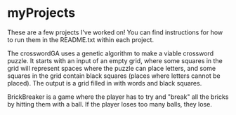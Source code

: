 # myProjects

These are a few projects I've worked on! You can find instructions for how to run them in the README.txt within each project.

The crosswordGA uses a genetic algorithm to make a viable crossword puzzle. It starts with an input of an empty grid, where some squares in the grid will represent spaces where the puzzle can place letters, and some squares in the grid contain black squares (places where letters cannot be placed). The output is a grid filled in with words and black squares.

BrickBreaker is a game where the player has to try and "break" all the bricks by hitting them with a ball. If the player loses too many balls, they lose.
